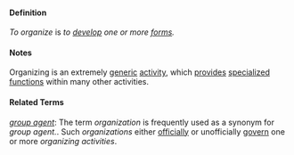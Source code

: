 #### Definition

*To organize* is *to [develop](https://github.com/gcassel/Modular-Organization-Terminology/blob/master/terms/develop.md) one or more [forms](https://github.com/gcassel/Modular-Organization-Terminology/blob/master/terms/form.md).*

#### Notes

Organizing is an extremely [generic](https://github.com/gcassel/Modular-Organization-Terminology/blob/master/terms/generic.md) [activity](https://github.com/gcassel/Modular-Organization-Terminology/blob/master/terms/activity.md), which [provides](https://github.com/gcassel/Modular-Organization-Terminology/blob/master/terms/provide.md) [specialized](https://github.com/gcassel/Modular-Organization-Terminology/blob/master/terms/specialize.md) [functions](https://github.com/gcassel/Modular-Organization-Terminology/blob/master/terms/function.md) within many other activities.

#### Related Terms

*[group agent](https://github.com/gcassel/Modular-Organization-Terminology/blob/master/compound-terms/group-agent.md)*:  The term *organization* is frequently used as a synonym for *group agent.*.  Such *organizations* either [officially](https://github.com/gcassel/Modular-Organization-Terminology/blob/master/terms/official.md) or unofficially [govern](https://github.com/gcassel/Modular-Organization-Terminology/blob/master/terms/govern.md) one or more *organizing activities*.

